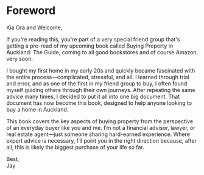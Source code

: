 # Foreword

Kia Ora and Welcome,

If you're reading this, you're part of a very special friend group that's getting a pre-read of my upcoming book called Buying Property in Auckland: The Guide, coming to all good bookstores and of course Amazon, very soon.

I bought my first home in my early 20s and quickly became fascinated with the entire process—complicated, stressful, and all. I learned through trial and error, and as one of the first in my friend group to buy, I often found myself guiding others through their own journeys. After repeating the same advice many times, I decided to put it all into one big document. That document has now become this book, designed to help anyone looking to buy a home in Auckland.

This book covers the key aspects of buying property from the perspective of an everyday buyer like you and me. I’m not a financial advisor, lawyer, or real estate agent—just someone sharing hard-earned experience. Where expert advice is necessary, I’ll point you in the right direction because, after all, this is likely the biggest purchase of your life so far.

Best,\
Jay

